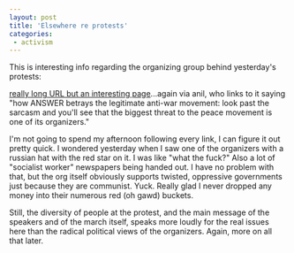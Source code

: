 ```yaml
---
layout: post
title: 'Elsewhere re protests'
categories:
 - activism
---
```


This is interesting info regarding the organizing group behind yesterday's protests:



<a href="http://www.authoritarianopportunistswhocozyuptogenocidaldictators-forpeace.org/">really long URL but an interesting page</a>...again via anil, who links to it saying "how ANSWER betrays the legitimate anti-war movement: look past the sarcasm and you'll see that the biggest threat to the peace movement is one of its organizers."



I'm not going to spend my afternoon following every link, I can figure it out pretty quick. I wondered yesterday when I saw one of the organizers with a russian hat with the red star on it. I was like "what the fuck?" Also a lot of "socialist worker" newspapers being handed out. I have no problem with that, but the org itself obviously supports twisted, oppressive governments just because they are communist. Yuck. Really glad I never dropped any money into their numerous red (oh gawd) buckets.



Still, the diversity of people at the protest, and the main message of the speakers and of the march itself, speaks more loudly for the real issues here than the radical political views of the organizers. Again, more on all that later.

